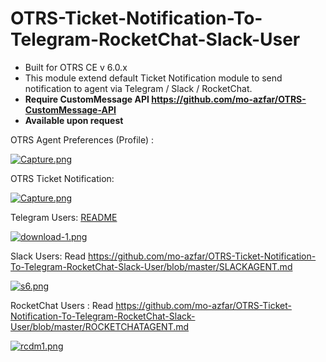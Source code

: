 # OTRS-Ticket-Notification-To-Telegram-RocketChat-Slack-User
- Built for OTRS CE v 6.0.x
- This module extend default Ticket Notification module to send notification to agent via Telegram / Slack / RocketChat.
- **Require CustomMessage API https://github.com/mo-azfar/OTRS-CustomMessage-API**  
- **Available upon request**

OTRS Agent Preferences (Profile) : 

[![Capture.png](https://i.postimg.cc/VN5DRSrX/Capture.png)](https://postimg.cc/4Kk64x13)  

OTRS Ticket Notification: 

[![Capture.png](https://i.postimg.cc/SxTMDnq7/Capture.png)](https://postimg.cc/jDf2jdDL)

Telegram Users: [README](TELEGRAMAGENT.md) 

[![download-1.png](https://i.postimg.cc/QNf20txj/download-1.png)](https://postimg.cc/14N7zyqd)  

Slack Users:  Read https://github.com/mo-azfar/OTRS-Ticket-Notification-To-Telegram-RocketChat-Slack-User/blob/master/SLACKAGENT.md

[![s6.png](https://i.postimg.cc/QN4pBpkN/s6.png)](https://postimg.cc/dDC7pZxg)  

RocketChat Users :   Read https://github.com/mo-azfar/OTRS-Ticket-Notification-To-Telegram-RocketChat-Slack-User/blob/master/ROCKETCHATAGENT.md

[![rcdm1.png](https://i.postimg.cc/W1ZTmgNN/rcdm1.png)](https://postimg.cc/HrTqdJ8R)  
